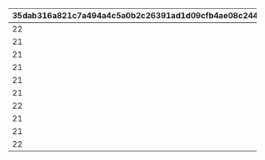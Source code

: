 |35dab316a821c7a494a4c5a0b2c26391ad1d09cfb4ae08c2448be6de20700ec2|6e7343ee0d4a192cea3c2dff677f55fecd9744656bc4561366b041c4575736bf|bdc1cec8fb3104ec0c5a1c0c25446cc6b71e7945a1fe13ea8e5995ec123b8f0c|1ce9e44be27233412caac72e4ce5826c4b017cd45ebda5a6fa25af59c1a48ce9|
| --- | --- | --- | --- |
|22|1|1|53001|
|21|2|500|99007|
|21|3|1|99008|
|21|4|800|99007|
|21|5|2000|99007|
|21|6|1000|99007|
|22|7|2|53001|
|21|8|2|99008|
|21|9|3|99008|
|22|10|1|53002|